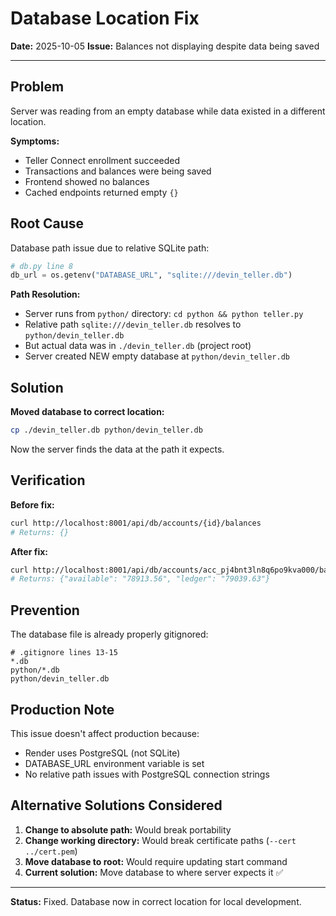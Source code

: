 # Database Location Fix

**Date:** 2025-10-05
**Issue:** Balances not displaying despite data being saved

---

## Problem

Server was reading from an empty database while data existed in a different location.

**Symptoms:**
- Teller Connect enrollment succeeded
- Transactions and balances were being saved
- Frontend showed no balances
- Cached endpoints returned empty `{}`

## Root Cause

Database path issue due to relative SQLite path:

```python
# db.py line 8
db_url = os.getenv("DATABASE_URL", "sqlite:///devin_teller.db")
```

**Path Resolution:**
- Server runs from `python/` directory: `cd python && python teller.py`
- Relative path `sqlite:///devin_teller.db` resolves to `python/devin_teller.db`
- But actual data was in `./devin_teller.db` (project root)
- Server created NEW empty database at `python/devin_teller.db`

## Solution

**Moved database to correct location:**
```bash
cp ./devin_teller.db python/devin_teller.db
```

Now the server finds the data at the path it expects.

## Verification

**Before fix:**
```bash
curl http://localhost:8001/api/db/accounts/{id}/balances
# Returns: {}
```

**After fix:**
```bash
curl http://localhost:8001/api/db/accounts/acc_pj4bnt3ln8q6po9kva000/balances
# Returns: {"available": "78913.56", "ledger": "79039.63"}
```

## Prevention

The database file is already properly gitignored:
```gitignore
# .gitignore lines 13-15
*.db
python/*.db
python/devin_teller.db
```

## Production Note

This issue doesn't affect production because:
- Render uses PostgreSQL (not SQLite)
- DATABASE_URL environment variable is set
- No relative path issues with PostgreSQL connection strings

## Alternative Solutions Considered

1. **Change to absolute path:** Would break portability
2. **Change working directory:** Would break certificate paths (`--cert ../cert.pem`)
3. **Move database to root:** Would require updating start command
4. **Current solution:** Move database to where server expects it ✅

---

**Status:** Fixed. Database now in correct location for local development.

